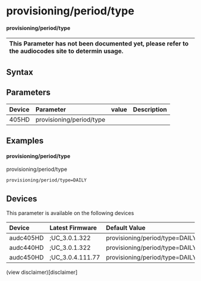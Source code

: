 ﻿---
description: provisioning/period/type
search: false
---

# provisioning/period/type

#### provisioning/period/type


| This Parameter has not been documented yet, please refer to the audiocodes site to determin usage.  | 
| :--- |

## Syntax

## Parameters
|Device|Parameter|value|Description|
|:---|:---|:---|:---|
| 405HD | provisioning/period/type |  |  |

## Examples
#### provisioning/period/type

provisioning/period/type

```
provisioning/period/type=DAILY
```

## Devices
This parameter is available on the following devices

| Device | Latest Firmware | Default Value |
|:---|:---|:---|
| audc405HD | ;UC_3.0.1.322 | provisioning/period/type=DAILY 
| audc440HD | ;UC_3.0.1.322 | provisioning/period/type=DAILY 
| audc450HD | ;UC_3.0.4.111.77 | provisioning/period/type=DAILY 

(view disclaimer)[disclaimer]
